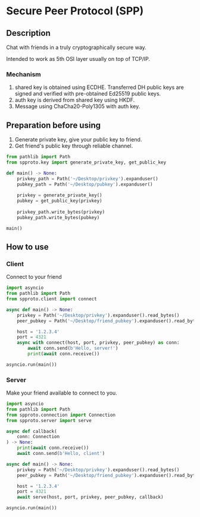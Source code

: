 # Secure Peer Protocol (SPP)

## Description

Chat with friends in a truly cryptographically secure way.

Intended to work as 5th OSI layer usually on top of TCP/IP.

### Mechanism

1. shared key is obtained using ECDHE. Transferred DH public keys are
signed and verified with pre-obtained Ed25519 public keys.
2. auth key is derived from shared key using HKDF.
3. Message using ChaCha20-Poly1305 with auth key.

## Preparation before using

1. Generate private key, give your public key to friend.
2. Get friend's public key through reliable channel.

```python
from pathlib import Path
from spproto.key import generate_private_key, get_public_key

def main() -> None:
    privkey_path = Path('~/Desktop/privkey').expanduser()
    pubkey_path = Path('~/Desktop/pubkey').expanduser()
    
    privkey = generate_private_key()
    pubkey = get_public_key(privkey)
    
    privkey_path.write_bytes(privkey)
    pubkey_path.write_bytes(pubkey)

main()
```

## How to use

### Client

Connect to your friend

```python
import asyncio
from pathlib import Path
from spproto.client import connect

async def main() -> None:
    privkey = Path('~/Desktop/privkey').expanduser().read_bytes()
    peer_pubkey = Path('~/Desktop/friend_pubkey').expanduser().read_bytes()

    host = '1.2.3.4'
    port = 4321
    async with connect(host, port, privkey, peer_pubkey) as conn:
        await conn.send(b'Hello, server!')
        print(await conn.receive())

asyncio.run(main())
```

### Server

Make your friend available to connect to you.

```python
import asyncio
from pathlib import Path
from spproto.connection import Connection
from spproto.server import serve

async def callback(
    conn: Connection
) -> None:
    print(await conn.receive())
    await conn.send(b'Hello, client')

async def main() -> None:
    privkey = Path('~/Desktop/privkey').expanduser().read_bytes()
    peer_pubkey = Path('~/Desktop/friend_pubkey').expanduser().read_bytes()

    host = '1.2.3.4'
    port = 4321
    await serve(host, port, privkey, peer_pubkey, callback)

asyncio.run(main())
```
